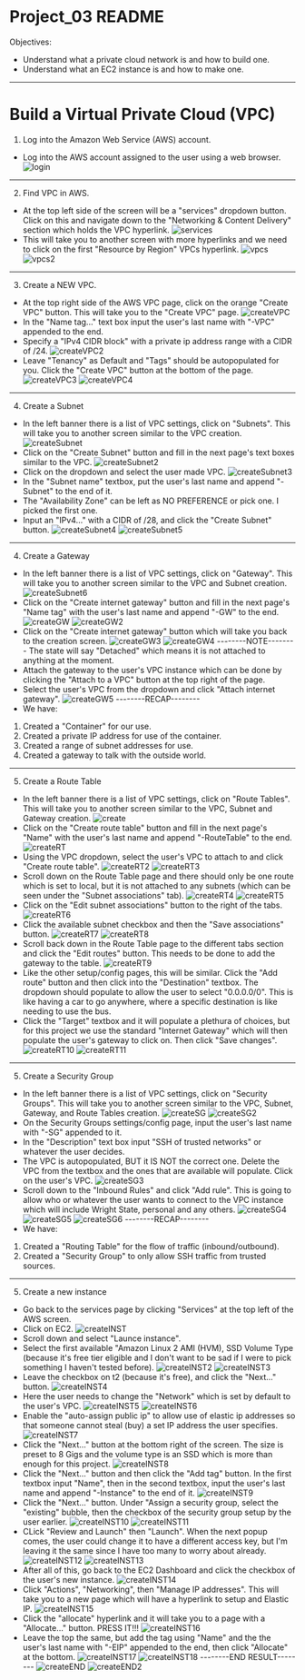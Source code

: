 # Project_03 README
Objectives:
* Understand what a private cloud network is and how to build one.
* Understand what an EC2 instance is and how to make one.
--------------------------------
# Build a Virtual Private Cloud (VPC)
1. Log into the Amazon Web Service (AWS) account.
* Log into the AWS account assigned to the user using a web browser.
![login](Pictures/aws_login.jpeg)
--------------------------------
2. Find VPC in AWS.
* At the top left side of the screen will be a "services" dropdown button. Click on this and 
navigate down to the "Networking & Content Delivery" section which holds the VPC hyperlink.
![services](Pictures/aws_services.jpeg)
* This will take you to another screen with more hyperlinks and we need to click on the first 
"Resource by Region" VPCs hyperlink.
![vpcs](Pictures/aws_vpcs.jpeg)
![vpcs2](Pictures/aws_vpcs2.jpeg)
--------------------------------
3. Create a NEW VPC.
* At the top right side of the AWS VPC page, click on the orange "Create VPC" button.
This will take you to the "Create VPC" page.
![createVPC](Pictures/aws_createVPC.jpeg)
* In the "Name tag..." text box input the user's last name with "-VPC" appended to the end.
* Specify a "IPv4 CIDR block" with a private ip address range with a CIDR of /24.
![createVPC2](Pictures/aws_createVPC2.jpeg)
* Leave "Tenancy" as Default and "Tags" should be autopopulated for you. Click the "Create VPC"
button at the bottom of the page.
![createVPC3](Pictures/aws_createVPC3.jpeg)
![createVPC4](Pictures/aws_createVPC4.jpeg)
--------------------------------
4. Create a Subnet
* In the left banner there is a list of VPC settings, click on "Subnets".
This will take you to another screen similar to the VPC creation.
![createSubnet](Pictures/aws_createSubnet.jpeg)
* Click on the "Create Subnet" button and fill in the next page's text boxes similar to the VPC.
![createSubnet2](Pictures/aws_createSubnet2.jpeg)
* Click on the dropdown and select the user made VPC.
![createSubnet3](Pictures/aws_createSubnet3.jpeg)
* In the "Subnet name" textbox, put the user's last name and append "-Subnet" to the end of it.
* The "Availability Zone" can be left as NO PREFERENCE or pick one. I picked the first one.
* Input an "IPv4..." with a CIDR of /28, and click the "Create Subnet" button.
![createSubnet4](Pictures/aws_createSubnet4.jpeg)
![createSubnet5](Pictures/aws_createSubnet5.jpeg)
--------------------------------
4. Create a Gateway
* In the left banner there is a list of VPC settings, click on "Gateway".
This will take you to another screen similar to the VPC and Subnet creation.
![createSubnet6](Pictures/aws_createSubnet.jpeg)
* Click on the "Create internet gateway" button and fill in the next page's "Name tag" with the
user's last name and append "-GW" to the end.
![createGW](Pictures/aws_createGW.jpeg)
![createGW2](Pictures/aws_createGW2.jpeg)
* Click on the "Create internet gateway" button which will take you back to the creation screen.
![createGW3](Pictures/aws_createGW3.jpeg)
![createGW4](Pictures/aws_createGW4.jpeg)
--------NOTE--------
The state will say "Detached" which means it is not attached to anything at the moment.
* Attach the gateway to the user's VPC instance which can be done by clicking the "Attach to a VPC"
button at the top right of the page.
* Select the user's VPC from the dropdown and click "Attach internet gateway".
![createGW5](Pictures/aws_createGW5.jpeg)
--------RECAP--------
* We have:
1. Created a "Container" for our use.
2. Created a private IP address for use of the container.
3. Created a range of subnet addresses for use.
4. Created a gateway to talk with the outside world.
--------------------------------
5. Create a Route Table
* In the left banner there is a list of VPC settings, click on "Route Tables".
This will take you to another screen similar to the VPC, Subnet and Gateway creation.
![create](Pictures/aws_createSubnet.jpeg)
* Click on the "Create route table" button and fill in the next page's "Name" with the
user's last name and append "-RouteTable" to the end.
![createRT](Pictures/aws_createRT.jpeg)
* Using the VPC dropdown, select the user's VPC to attach to and click "Create route table".
![createRT2](Pictures/aws_createRT2.jpeg)
![createRT3](Pictures/aws_createRT3.jpeg)
* Scroll down on the Route Table page and there should only be one route which is set to local,
but it is not attached to any subnets (which can be seen under the "Subnet associations" tab).
![createRT4](Pictures/aws_createRT4.jpeg)
![createRT5](Pictures/aws_createRT5.jpeg)
* Click on the "Edit subnet associations" button to the right of the tabs.
![createRT6](Pictures/aws_createRT6.jpeg)
* Click the available subnet checkbox and then the "Save associations" button.
![createRT7](Pictures/aws_createRT7.jpeg)
![createRT8](Pictures/aws_createRT8.jpeg)
* Scroll back down in the Route Table page to the different tabs section and click the "Edit routes"
button. This needs to be done to add the gateway to the table.
![createRT9](Pictures/aws_createRT9.jpeg)
* Like the other setup/config pages, this will be similar. Click the "Add route" button and then click
into the "Destination" textbox. The dropdown should populate to allow the user to select "0.0.0.0/0".
This is like having a car to go anywhere, where a specific destination is like needing to use the bus.
* Click the "Target" textbox and it will populate a plethura of choices, but for this project we use
the standard "Internet Gateway" which will then populate the user's gateway to click on. Then click
"Save changes".
![createRT10](Pictures/aws_createRT10.jpeg)
![createRT11](Pictures/aws_createRT11.jpeg)
--------------------------------
5. Create a Security Group
* In the left banner there is a list of VPC settings, click on "Security Groups".
This will take you to another screen similar to the VPC, Subnet, Gateway, and Route Tables creation.
![createSG](Pictures/aws_createSG.jpeg)
![createSG2](Pictures/aws_createSG2.jpeg)
* On the Security Groups settings/config page, input the user's last name with "-SG" appended to it.
* In the "Description" text box input "SSH of trusted networks" or whatever the user decides.
* The VPC is autopopulated, BUT it IS NOT the correct one. Delete the VPC from the textbox and the
ones that are available will populate. Click on the user's VPC.
![createSG3](Pictures/aws_createSG3.jpeg)
* Scroll down to the "Inbound Rules" and click "Add rule". This is going to allow who or whatever the
user wants to connect to the VPC instance which will include Wright State, personal and any others.
![createSG4](Pictures/aws_createSG4.jpeg)
![createSG5](Pictures/aws_createSG5.jpeg)
![createSG6](Pictures/aws_createSG6.jpeg)
--------RECAP--------
* We have:
1. Created a "Routing Table" for the flow of traffic (inbound/outbound).
2. Created a "Security Group" to only allow SSH traffic from trusted sources.
--------------------------------
5. Create a new instance
* Go back to the services page by clicking "Services" at the top left of the AWS screen.
* Click on EC2.
![createINST](Pictures/aws_createINST.jpeg)
* Scroll down and select "Launce instance".
* Select the first available "Amazon Linux 2 AMI (HVM), SSD Volume Type (because it's free tier eligible
and I don't want to be sad if I were to pick something I haven't tested before).
![createINST2](Pictures/aws_createINST2.jpeg)
![createINST3](Pictures/aws_createINST3.jpeg)
* Leave the checkbox on t2 (because it's free), and click the "Next..." button.
![createINST4](Pictures/aws_createINST4.jpeg)
* Here the user needs to change the "Network" which is set by default to the user's VPC.
![createINST5](Pictures/aws_createINST5.jpeg)
![createINST6](Pictures/aws_createINST6.jpeg)
* Enable the "auto-assign public ip" to allow use of elastic ip addresses so that someone cannot steal (buy)
a set IP address the user specifies.
![createINST7](Pictures/aws_createINST7.jpeg)
* Click the "Next..." button at the bottom right of the screen. The size is preset to 8 Gigs and the volume type
is an SSD which is more than enough for this project.
![createINST8](Pictures/aws_createINST8.jpeg)
* Click the "Next..." button and then click the "Add tag" button. In the first textbox input "Name", then in the
second textbox, input the user's last name and append "-Instance" to the end of it.
![createINST9](Pictures/aws_createINST9.jpeg)
* Click the "Next..." button. Under "Assign a security group, select the "existing" bubble, then the checkbox of
the security group setup by the user earlier.
![createINST10](Pictures/aws_createINST10.jpeg)
![createINST11](Pictures/aws_createINST11.jpeg)
* CLick "Review and Launch" then "Launch". When the next popup comes, the user could change it to have a different
access key, but I'm leaving it the same since I have too many to worry about already.
![createINST12](Pictures/aws_createINST12.jpeg)
![createINST13](Pictures/aws_createINST13.jpeg)
* After all of this, go back to the EC2 Dashboard and click the checkbox of the user's new instance.
![createINST14](Pictures/aws_createINST14.jpeg)
* Click "Actions", "Networking", then "Manage IP addresses". This will take you to a new page which will have a
hyperlink to setup and Elastic IP.
![createINST15](Pictures/aws_createINST15.jpeg)
* Click the "allocate" hyperlink and it will take you to a page with a "Allocate..." button. PRESS IT!!!
![createINST16](Pictures/aws_createINST16.jpeg)
* Leave the top the same, but add the tag using "Name" and the the user's last name with "-EIP" appended to the
end, then click "Allocate" at the bottom.
![createINST17](Pictures/aws_createINST17.jpeg)
![createINST18](Pictures/aws_createINST18.jpeg)
--------END RESULT--------
![createEND](Pictures/aws_createEND.jpeg)
![createEND2](Pictures/aws_createEND4.jpeg)
